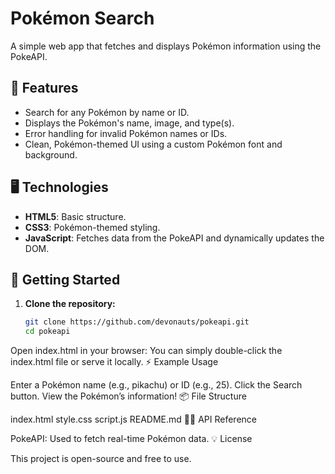 # Pokémon Search

A simple web app that fetches and displays Pokémon information using the PokeAPI.

## 🌟 Features
- Search for any Pokémon by name or ID.
- Displays the Pokémon's name, image, and type(s).
- Error handling for invalid Pokémon names or IDs.
- Clean, Pokémon-themed UI using a custom Pokémon font and background.

## 🖥️ Technologies
- **HTML5**: Basic structure.
- **CSS3**: Pokémon-themed styling.
- **JavaScript**: Fetches data from the PokeAPI and dynamically updates the DOM.

## 🚀 Getting Started

1. **Clone the repository:**
   ```bash
   git clone https://github.com/devonauts/pokeapi.git
   cd pokeapi
Open index.html in your browser:
You can simply double-click the index.html file or serve it locally.
⚡ Example Usage

Enter a Pokémon name (e.g., pikachu) or ID (e.g., 25).
Click the Search button.
View the Pokémon’s information!
📦 File Structure

index.html
style.css
script.js
README.md
🐱‍💻 API Reference

PokeAPI: Used to fetch real-time Pokémon data.
💡 License

This project is open-source and free to use.